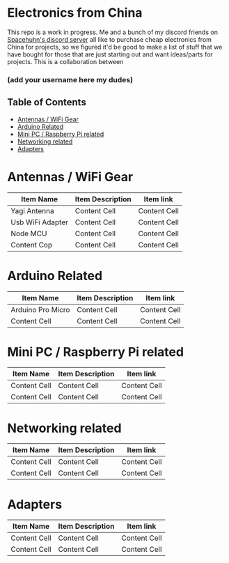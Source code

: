 # Electronics from China

This repo is a work in progress. Me and a bunch of my discord friends on [Spacehuhn's discord server](https://discordapp.com/invite/7Ay378G) all like to purchase cheap electronics from China for projects, so we figured it'd be good to make a list of stuff that we have bought for those that are just starting out and want ideas/parts for projects.
This is a collaboration between 
### (add your username here my dudes)

## Table of Contents
  - [Antennas / WiFi Gear](#antennas--wifi-gear)
  - [Arduino Related](#arduino-related)
  - [Mini PC / Raspberry Pi related](#mini-pc--raspberry-pi-related)
  - [Networking related](#networking-related)
  - [Adapters](#adapters)
    
# Antennas / WiFi Gear
| Item Name | Item Description | Item link |
| ------------- | ------------- | ------------- |
| Yagi Antenna  | Content Cell  | Content Cell  |
| Usb WiFi Adapter  | Content Cell  | Content Cell  |
| Node MCU  | Content Cell  | Content Cell  |
| Content Cop  | Content Cell  | Content Cell  |

# Arduino Related
| Item Name | Item Description | Item link |
| ------------- | ------------- | ------------- |
| Arduino Pro Micro   | Content Cell  | Content Cell  |
| Content Cell  | Content Cell  | Content Cell  |

# Mini PC / Raspberry Pi related
| Item Name | Item Description | Item link |
| ------------- | ------------- | ------------- |
| Content Cell  | Content Cell  | Content Cell  |
| Content Cell  | Content Cell  | Content Cell  |

# Networking related
| Item Name | Item Description | Item link |
| ------------- | ------------- | ------------- |
| Content Cell  | Content Cell  | Content Cell  |
| Content Cell  | Content Cell  | Content Cell  |

# Adapters
| Item Name | Item Description | Item link |
| ------------- | ------------- | ------------- |
| Content Cell  | Content Cell  | Content Cell  |
| Content Cell  | Content Cell  | Content Cell  |
